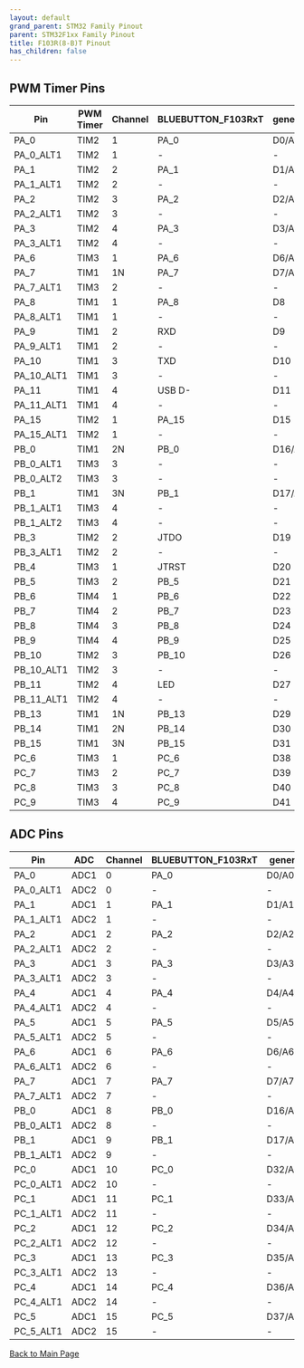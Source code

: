 ```yaml
---
layout: default
grand_parent: STM32 Family Pinout
parent: STM32F1xx Family Pinout
title: F103R(8-B)T Pinout
has_children: false
---
```


## PWM Timer Pins

| Pin | PWM Timer | Channel | BLUEBUTTON_F103RxT | generic | NUCLEO_F103RB |
| --- | --- | --- | --- | --- | --- |
| PA_0 | TIM2 | 1 | PA_0 | D0/A0 | D46/A0 |
| PA_0_ALT1 | TIM2 | 1 | - | - | - |
| PA_1 | TIM2 | 2 | PA_1 | D1/A1 | D47/A1 |
| PA_1_ALT1 | TIM2 | 2 | - | - | - |
| PA_2 | TIM2 | 3 | PA_2 | D2/A2 | D1 |
| PA_2_ALT1 | TIM2 | 3 | - | - | - |
| PA_3 | TIM2 | 4 | PA_3 | D3/A3 | D0 |
| PA_3_ALT1 | TIM2 | 4 | - | - | - |
| PA_6 | TIM3 | 1 | PA_6 | D6/A6 | D12 |
| PA_7 | TIM1 | 1N | PA_7 | D7/A7 | D11 |
| PA_7_ALT1 | TIM3 | 2 | - | - | - |
| PA_8 | TIM1 | 1 | PA_8 | D8 | D7 |
| PA_8_ALT1 | TIM1 | 1 | - | - | - |
| PA_9 | TIM1 | 2 | RXD | D9 | D8 |
| PA_9_ALT1 | TIM1 | 2 | - | - | - |
| PA_10 | TIM1 | 3 | TXD | D10 | D2 |
| PA_10_ALT1 | TIM1 | 3 | - | - | - |
| PA_11 | TIM1 | 4 | USB D- | D11 | D37 |
| PA_11_ALT1 | TIM1 | 4 | - | - | - |
| PA_15 | TIM2 | 1 | PA_15 | D15 | D21 |
| PA_15_ALT1 | TIM2 | 1 | - | - | - |
| PB_0 | TIM1 | 2N | PB_0 | D16/A8 | D49/A3 |
| PB_0_ALT1 | TIM3 | 3 | - | - | - |
| PB_0_ALT2 | TIM3 | 3 | - | - | - |
| PB_1 | TIM1 | 3N | PB_1 | D17/A9 | D41 |
| PB_1_ALT1 | TIM3 | 4 | - | - | - |
| PB_1_ALT2 | TIM3 | 4 | - | - | - |
| PB_3 | TIM2 | 2 | JTDO | D19 | D3 |
| PB_3_ALT1 | TIM2 | 2 | - | - | - |
| PB_4 | TIM3 | 1 | JTRST | D20 | D5 |
| PB_5 | TIM3 | 2 | PB_5 | D21 | D4 |
| PB_6 | TIM4 | 1 | PB_6 | D22 | D10 |
| PB_7 | TIM4 | 2 | PB_7 | D23 | D22 |
| PB_8 | TIM4 | 3 | PB_8 | D24 | D15 |
| PB_9 | TIM4 | 4 | PB_9 | D25 | D14 |
| PB_10 | TIM2 | 3 | PB_10 | D26 | D6 |
| PB_10_ALT1 | TIM2 | 3 | - | - | - |
| PB_11 | TIM2 | 4 | LED | D27 | D39 |
| PB_11_ALT1 | TIM2 | 4 | - | - | - |
| PB_13 | TIM1 | 1N | PB_13 | D29 | D44 |
| PB_14 | TIM1 | 2N | PB_14 | D30 | D43 |
| PB_15 | TIM1 | 3N | PB_15 | D31 | D42 |
| PC_6 | TIM3 | 1 | PC_6 | D38 | D34 |
| PC_7 | TIM3 | 2 | PC_7 | D39 | D9 |
| PC_8 | TIM3 | 3 | PC_8 | D40 | D33 |
| PC_9 | TIM3 | 4 | PC_9 | D41 | D32 |


## ADC Pins

| Pin | ADC | Channel | BLUEBUTTON_F103RxT | generic | NUCLEO_F103RB |
| --- | --- | --- | --- | --- | --- |
| PA_0 | ADC1 | 0 | PA_0 | D0/A0 | D46/A0 |
| PA_0_ALT1 | ADC2 | 0 | - | - | - |
| PA_1 | ADC1 | 1 | PA_1 | D1/A1 | D47/A1 |
| PA_1_ALT1 | ADC2 | 1 | - | - | - |
| PA_2 | ADC1 | 2 | PA_2 | D2/A2 | D1 |
| PA_2_ALT1 | ADC2 | 2 | - | - | - |
| PA_3 | ADC1 | 3 | PA_3 | D3/A3 | D0 |
| PA_3_ALT1 | ADC2 | 3 | - | - | - |
| PA_4 | ADC1 | 4 | PA_4 | D4/A4 | D48/A2 |
| PA_4_ALT1 | ADC2 | 4 | - | - | - |
| PA_5 | ADC1 | 5 | PA_5 | D5/A5 | D13 - LED |
| PA_5_ALT1 | ADC2 | 5 | - | - | - |
| PA_6 | ADC1 | 6 | PA_6 | D6/A6 | D12 |
| PA_6_ALT1 | ADC2 | 6 | - | - | - |
| PA_7 | ADC1 | 7 | PA_7 | D7/A7 | D11 |
| PA_7_ALT1 | ADC2 | 7 | - | - | - |
| PB_0 | ADC1 | 8 | PB_0 | D16/A8 | D49/A3 |
| PB_0_ALT1 | ADC2 | 8 | - | - | - |
| PB_1 | ADC1 | 9 | PB_1 | D17/A9 | D41 |
| PB_1_ALT1 | ADC2 | 9 | - | - | - |
| PC_0 | ADC1 | 10 | PC_0 | D32/A10 | D51/A5 |
| PC_0_ALT1 | ADC2 | 10 | - | - | - |
| PC_1 | ADC1 | 11 | PC_1 | D33/A11 | D50/A4 |
| PC_1_ALT1 | ADC2 | 11 | - | - | - |
| PC_2 | ADC1 | 12 | PC_2 | D34/A12 | D28 |
| PC_2_ALT1 | ADC2 | 12 | - | - | - |
| PC_3 | ADC1 | 13 | PC_3 | D35/A13 | D29 |
| PC_3_ALT1 | ADC2 | 13 | - | - | - |
| PC_4 | ADC1 | 14 | PC_4 | D36/A14 | D45 |
| PC_4_ALT1 | ADC2 | 14 | - | - | - |
| PC_5 | ADC1 | 15 | PC_5 | D37/A15 | D35 |
| PC_5_ALT1 | ADC2 | 15 | - | - | - |


[Back to Main Page](../../index)